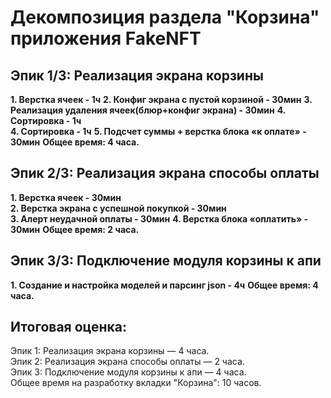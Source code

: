 #  Декомпозиция раздела "Корзина" приложения FakeNFT

## Эпик 1/3: Реализация экрана корзины
**1. Верстка ячеек - 1ч**
**2. Конфиг экрана с пустой корзиной - 30мин**
**3. Реализация удаления ячеек(блюр+конфиг экрана) - 30мин** 
**4. Сортировка - 1ч**  
**4. Сортировка - 1ч** 
**5. Подсчет суммы + верстка блока «к оплате» - 30мин** 
**Общее время: 4 часа.** 
## Эпик 2/3: Реализация экрана способы оплаты  
**1. Верстка ячеек - 30мин**  
**2. Верстка экрана с успешной покупкой - 30мин**  
**3. Алерт неудачной оплаты - 30мин** 
**4. Верстка блока «оплатить» - 30мин**
**Общее время: 2 часа.**  
## Эпик 3/3: Подключение модуля корзины к апи    
**1. Создание и настройка моделей и парсинг json - 4ч**
**Общее время: 4 часа.**  
  
## Итоговая оценка:
Эпик 1: Реализация экрана корзины — 4 часа.  
Эпик 2: Реализация экрана способы оплаты — 2 часа.  
Эпик 3: Подключение модуля корзины к апи — 4 часа.  
Общее время на разработку вкладки "Корзина": 10 часов.
